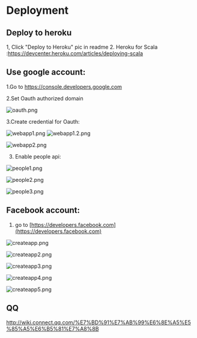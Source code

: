 # Deployment

## Deploy to heroku

1, Click "Deploy to Heroku" pic in readme
2. Heroku for Scala :https://devcenter.heroku.com/articles/deploying-scala


## Use google account:

1.Go to https://console.developers.google.com

2.Set Oauth authorized domain

![oauth.png](/docs/pic/google/oauth.png)

3.Create credential for Oauth:

![webapp1.png](/docs/pic/google/webapp1.png)
![webapp1.2.png](/docs/pic/google/webapp1.2.png)

![webapp2.png](/docs/pic/google/webapp2.png)

3. Enable people api:

![people1.png](/docs/pic/google/people1.png)

![people2.png](/docs/pic/google/people2.png)

![people3.png](/docs/pic/google/people3.png)


## Facebook account:

1. go to [https://developers.facebook.com](https://developers.facebook.com)

![createapp.png](/docs/pic/facebook/createapp.png)

![createapp2.png](/docs/pic/facebook/createapp2.png)

![createapp3.png](/docs/pic/facebook/createapp3.png)

![createapp4.png](/docs/pic/facebook/createapp4.png)

![createapp5.png](/docs/pic/facebook/createapp5.png)



## QQ

http://wiki.connect.qq.com/%E7%BD%91%E7%AB%99%E6%8E%A5%E5%85%A5%E6%B5%81%E7%A8%8B